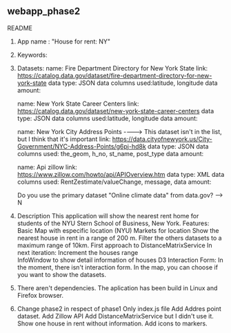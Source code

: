 ## webapp_phase2

README

1. App name : "House for rent: NY"
2. Keywords: 
3. Datasets:
	name: Fire Department Directory for New York State
	link: https://catalog.data.gov/dataset/fire-department-directory-for-new-york-state
	data type: JSON
	data columns used:latitude, longitude
	data amount:

	name: New York State Career Centers 
	link: https://catalog.data.gov/dataset/new-york-state-career-centers
	data type: JSON
	data columns used:latitude, longitude
	data amount:

	name: New York City Address Points ----> This dataset isn't in the list, but I think that it's important
	link: https://data.cityofnewyork.us/City-Government/NYC-Address-Points/g6pj-hd8k
	data type: JSON
	data columns used: the_geom, h_no, st_name, post_type
	data amount:

	name: Api zillow
	link: https://www.zillow.com/howto/api/APIOverview.htm
	data type: XML
	data columns used: RentZestimate/valueChange, message, 
	data amount:
	
	Do you use the primary dataset "Online climate data" from data.gov? --> N
4. Description
	This application will show the nearest rent home for students of the NYU Stern School 
	of Business, New York. 
	Features:
		Basic Map with especific location (NYU) 
		Markets for location
		Show the nearest house in rent in a range of 200 m.
		Filter the others datasets to a maximum range of 10km.
		First approach to DistanceMatrixService
	In next iteration:
		Increment the houses range		
		InfoWindow to show detail information of houses
		D3
	Interaction Form:
		In the moment, there isn't interaction form.
		In the map, you can choose if you want to show the datasets.

5. There aren't dependencies. The aplication has been build in Linux and Firefox browser.

6. Change phase2 in respect of phase1
	Only index.js file
	Add Addres point dataset.
	Add Zillow API
	Add DistanceMatrixService but I didn't use it.
	Show one house in rent without information.
	Add icons to markers.
